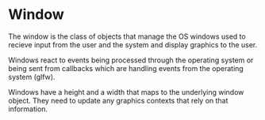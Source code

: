 # Window

The window is the class of objects that manage the OS windows used to recieve
input from the user and the system and display graphics to the user.

Windows react to events being processed through the operating system or being
sent from callbacks which are handling events from the operating system (glfw).

Windows have a height and a width that maps to the underlying window object. 
They need to update any graphics contexts that rely on that information.
